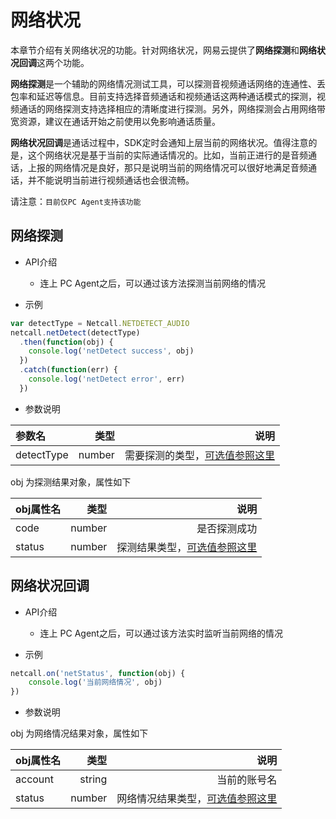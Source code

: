 # <span id="网络状况">网络状况</span>

本章节介绍有关网络状况的功能。针对网络状况，网易云提供了**网络探测**和**网络状况回调**这两个功能。

**网络探测**是一个辅助的网络情况测试工具，可以探测音视频通话网络的连通性、丢包率和延迟等信息。目前支持选择音频通话和视频通话这两种通话模式的探测，视频通话的网络探测支持选择相应的清晰度进行探测。另外，网络探测会占用网络带宽资源，建议在通话开始之前使用以免影响通话质量。

**网络状况回调**是通话过程中，SDK定时会通知上层当前的网络状况。值得注意的是，这个网络状况是基于当前的实际通话情况的。比如，当前正进行的是音频通话，上报的网络情况是良好，那只是说明当前的网络情况可以很好地满足音频通话，并不能说明当前进行视频通话也会很流畅。

请注意：`目前仅PC Agent支持该功能`

## <span id="网络探测">网络探测</span>

- API介绍
  - 连上 PC Agent之后，可以通过该方法探测当前网络的情况

- 示例

```js
var detectType = Netcall.NETDETECT_AUDIO
netcall.netDetect(detectType)
  .then(function(obj) {
    console.log('netDetect success', obj)
  })
  .catch(function(err) {
    console.log('netDetect error', err)
  })
```

- 参数说明

| 参数名|类型 |说明 |
| :-------- | --------:| --------:|
| detectType |number|需要探测的类型，[可选值参照这里](/docs/product/音视频通话/SDK开发集成/Web开发集成/总体参数说明?#DectectType)|

obj 为探测结果对象，属性如下

| obj属性名|类型 |说明 |
| :-------- | --------:| --------:|
| code |number|是否探测成功|
| status |number|探测结果类型，[可选值参照这里](/docs/product/音视频通话/SDK开发集成/Web开发集成/总体参数说明?#onDectectType)|

## <span id="网络状况回调">网络状况回调</span>

- API介绍
  - 连上 PC Agent之后，可以通过该方法实时监听当前网络的情况

- 示例

```js
netcall.on('netStatus', function(obj) {
    console.log('当前网络情况', obj)
})
```

- 参数说明

obj 为网络情况结果对象，属性如下

| obj属性名|类型 |说明 |
| :-------- | --------:| --------:|
| account |string|当前的账号名|
| status |number|网络情况结果类型，[可选值参照这里](/docs/product/音视频通话/SDK开发集成/Web开发集成/总体参数说明?#onDectectType)|
